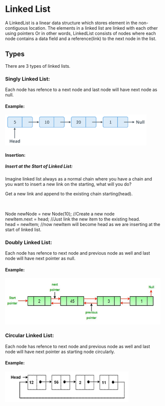 # Linked List

A LinkedList is a linear data structure which stores element in the non-contiguous location. The elements in a linked list are linked with each other using pointers Or in other words, LinkedList consists of nodes where each node contains a data field and a reference(link) to the next node in the list.

## Types

There are 3 types of linked lists.

### Singly Linked List:
Each node has refence to a next node and last node will have next node as null. 
   #### Example: 
<img src="LinkedListDataStructure/src/resources/SingleLinkedList.png" height="100" />

 #### Insertion:
   ##### Insert at the Start of Linked List:
Imagine linked list always as a normal chain  where you have a chain and you want to insert a new link on the starting, what will you do?
 <br />
   <p> Get a new link and append to the existing chain starting(head).</p> <br /> <br />
   Node newNode = new Node(10); //Create a new node <br />
   newItem.next = head; //Just link the new item to the existing head. <br />
   head = newItem; //now newItem will become head as we are inserting at the start of linked list. <br />

### Doubly Linked List:
Each node has refence to next node and previous node as well and last node will have next pointer as null.
   #### Example:
<img src="LinkedListDataStructure/src/resources/DoubleLinkedList.jpg" height="150" />

### Circular Linked List:
Each node has refence to next node and previous node as well and last node will have next pointer as starting node circularly. 
   #### Example:
<img src="LinkedListDataStructure/src/resources/CicrcularLinkedList.jpg" height="100" />

##

